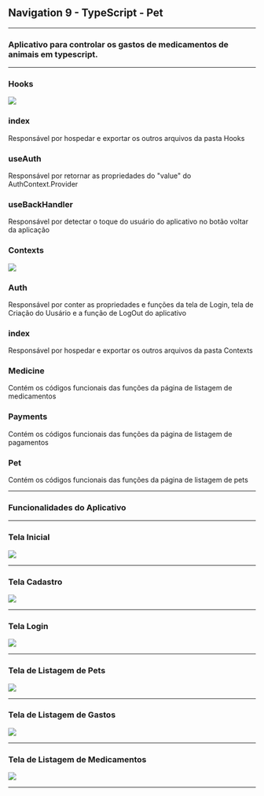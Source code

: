 ## Navigation 9 - TypeScript - Pet


-------------------------------------------------------------------------------------------------------------

### Aplicativo para controlar os gastos de medicamentos de animais em typescript.

-------------------------------------------------------------------------------------------------------------

### Hooks

<img src="https://github.com/elias31072002/arleyatv/blob/main/imagens/hooks.PNG">

### index

Responsável por hospedar e exportar os outros arquivos da pasta Hooks


### useAuth

Responsável por retornar as propriedades do "value" do AuthContext.Provider


### useBackHandler

Responsável por detectar o toque do usuário do aplicativo no botão voltar da aplicação


### Contexts

<img src="https://github.com/elias31072002/arleyatv/blob/main/imagens/context.PNG">

### Auth

Responsável por conter as propriedades e funções da tela de Login, tela de Criação do Uusário e a função de LogOut do aplicativo

### index

Responsável por hospedar e exportar os outros arquivos da pasta Contexts

### Medicine

Contém os códigos funcionais das funções da página de listagem de medicamentos

### Payments

Contém os códigos funcionais das funções da página de listagem de pagamentos

### Pet

Contém os códigos funcionais das funções da página de listagem de pets

-------------------------------------------------------------------------------------------------------------

### Funcionalidades do Aplicativo

-------------------------------------------------------------------------------------------------------------


### Tela Inicial

<img src="https://github.com/elias31072002/arleyatv/blob/main/imagens/telainicial.PNG">


-------------------------------------------------------------------------------------------------------------


### Tela Cadastro

<img src="https://github.com/elias31072002/arleyatv/blob/main/imagens/telacadastro.PNG">


-------------------------------------------------------------------------------------------------------------


### Tela Login

<img src="https://github.com/elias31072002/arleyatv/blob/main/imagens/telalogin.PNG">


-------------------------------------------------------------------------------------------------------------


### Tela de Listagem de Pets

<img src="https://github.com/elias31072002/arleyatv/blob/main/imagens/telalistagempets.PNG">


-------------------------------------------------------------------------------------------------------------


### Tela de Listagem de Gastos

<img src="https://github.com/elias31072002/arleyatv/blob/main/imagens/telagastos.PNG">


-------------------------------------------------------------------------------------------------------------


### Tela de Listagem de Medicamentos

<img src="https://github.com/elias31072002/arleyatv/blob/main/imagens/telademedicacoes.PNG">


-------------------------------------------------------------------------------------------------------------


